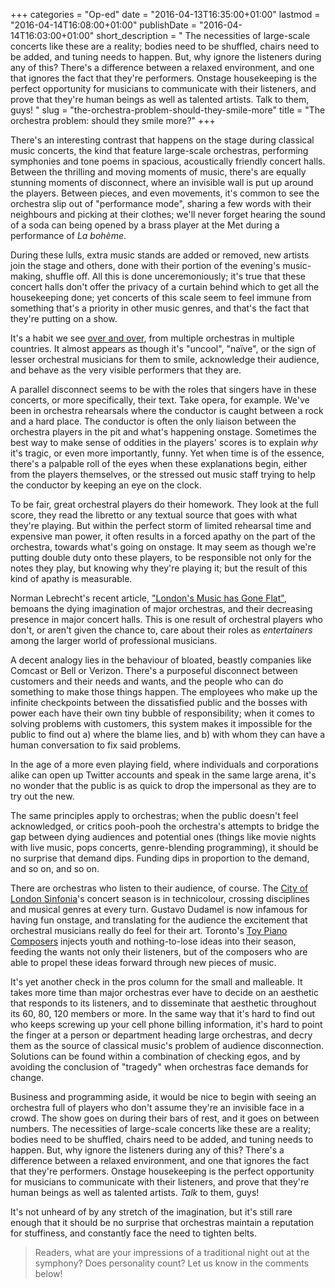 +++
categories = "Op-ed"
date = "2016-04-13T16:35:00+01:00"
lastmod = "2016-04-14T16:08:00+01:00"
publishDate = "2016-04-14T16:03:00+01:00"
short_description = " The necessities of large-scale concerts like these are a reality; bodies need to be shuffled, chairs need to be added, and tuning needs to happen. But, why ignore the listeners during any of this? There&#039;s a difference between a relaxed environment, and one that ignores the fact that they&#039;re performers. Onstage housekeeping is the perfect opportunity for musicians to communicate with their listeners, and prove that they&#039;re human beings as well as talented artists. Talk to them, guys! "
slug = "the-orchestra-problem-should-they-smile-more"
title = "The orchestra problem: should they smile more?"
+++

There's an interesting contrast that happens on the stage during classical music concerts, the kind that feature large-scale orchestras, performing symphonies and tone poems in spacious, acoustically friendly concert halls. Between the thrilling and moving moments of music, there's are equally stunning moments of disconnect, where an invisible wall is put up around the players. Between pieces, and even movements, it's common to see the orchestra slip out of "performance mode", sharing a few words with their neighbours and picking at their clothes; we'll never forget hearing the sound of a soda can being opened by a brass player at the Met during a performance of *La bohème*. 

During these lulls, extra music stands are added or removed, new artists join the stage and others, done with their portion of the evening's music-making, shuffle off. All this is done unceremoniously; it's true that these concert halls don't offer the privacy of a curtain behind which to get all the housekeeping done; yet concerts of this scale seem to feel immune from something that's a priority in other music genres, and that's the fact that they're putting on a show.

It's a habit we see [over and over](/putting-on-show-instrumentalists/), from multiple orchestras in multiple countries. It almost appears as though it's "uncool", "naïve", or the sign of lesser orchestral musicians for them to smile, acknowledge their audience, and behave as the very visible performers that they are.

A parallel disconnect seems to be with the roles that singers have in these concerts, or more specifically, their text. Take opera, for example. We've been in orchestra rehearsals where the conductor is caught between a rock and a hard place. The conductor is often the only liaison between the orchestra players in the pit and what's happening onstage. Sometimes the best way to make sense of oddities in the players' scores is to explain *why* it's tragic, or even more importantly, funny. Yet when time is of the essence, there's a palpable roll of the eyes when these explanations begin, either from the players themselves, or the stressed out music staff trying to help the conductor by keeping an eye on the clock. 

To be fair, great orchestral players do their homework. They look at the full score, they read the libretto or any textual source that goes with what they're playing. But within the perfect storm of limited rehearsal time and expensive man power, it often results in a forced apathy on the part of the orchestra, towards what's going on onstage. It may seem as though we're putting double duty onto these players, to be responsible not only for the notes they play, but knowing why they're playing it; but the result of this kind of apathy is measurable.

Norman Lebrecht's recent article, ["London's Music has Gone Flat"](http://standpointmag.co.uk/music-april-2016-norman-lebrecht-london-orchestras-gone-flat), bemoans the dying imagination of major orchestras, and their decreasing presence in major concert halls. This is one result of orchestral players who don't, or aren't given the chance to, care about their roles as *entertainers* among the larger world of professional musicians.

A decent analogy lies in the behaviour of bloated, beastly companies like Comcast or Bell or Verizon. There's a purposeful disconnect between customers and their needs and wants, and the people who can do something to make those things happen. The employees who make up the infinite checkpoints between the dissatisfied public and the bosses with power each have their own tiny bubble of responsibility; when it comes to solving problems with customers, this system makes it impossible for the public to find out a) where the blame lies, and b) with whom they can have a human conversation to fix said problems.

In the age of a more even playing field, where individuals and corporations alike can open up Twitter accounts and speak in the same large arena, it's no wonder that the public is as quick to drop the impersonal as they are to try out the new.

The same principles apply to orchestras; when the public doesn't feel acknowledged, or critics pooh-pooh the orchestra's attempts to bridge the gap between dying audiences and potential ones (things like movie nights with live music, pops concerts, genre-blending programming), it should be no surprise that demand dips. Funding dips in proportion to the demand, and so on, and so on.

There are orchestras who listen to their audience, of course. The [City of London Sinfonia](https://cityoflondonsinfonia.co.uk/)'s concert season is in technicolour, crossing disciplines and musical genres at every turn. Gustavo Dudamel is now infamous for having fun onstage, and translating for the audience the excitement that orchestral musicians really do feel for their art. Toronto's [Toy Piano Composers](http://toypianocomposers.com/Toy_Piano_Composers/about.html) injects youth and nothing-to-lose ideas into their season, feeding the wants not only their listeners, but of the composers who are able to propel these ideas forward through new pieces of music.

It's yet another check in the pros column for the small and malleable. It takes more time than major orchestras ever have to decide on an aesthetic that responds to its listeners, and to disseminate that aesthetic throughout its 60, 80, 120 members or more. In the same way that it's hard to find out who keeps screwing up your cell phone billing information, it's hard to point the finger at a person or department heading large orchestras, and decry them as the source of classical music's problem of audience disconnection. Solutions can be found within a combination of checking egos, and by avoiding the conclusion of "tragedy" when orchestras face demands for change. 

Business and programming aside, it would be nice to begin with seeing an orchestra full of players who don't assume they're an invisible face in a crowd. The show goes on during their bars of rest, and it goes on between numbers. The necessities of large-scale concerts like these are a reality; bodies need to be shuffled, chairs need to be added, and tuning needs to happen. But, why ignore the listeners during any of this? There's a difference between a relaxed environment, and one that ignores the fact that they're performers. Onstage housekeeping is the perfect opportunity for musicians to communicate with their listeners, and prove that they're human beings as well as talented artists. *Talk* to them, guys! 

It's not unheard of by any stretch of the imagination, but it's still rare enough that it should be no surprise that orchestras maintain a reputation for stuffiness, and constantly face the need to tighten belts.

>Readers, what are your impressions of a traditional night out at the symphony? Does personality count? Let us know in the comments below!

